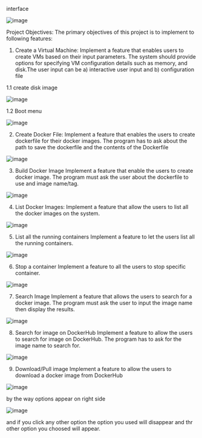 interface

![image](https://github.com/Michael-2003/Cloud-Management-System/assets/107130078/5907236c-fcf5-4e66-8e6f-8a2f379bfb2a)


Project Objectives:
The primary objectives of this project is to implement to following features:


1. Create a Virtual Machine:
 Implement a feature that enables users to create VMs based on their input parameters. The system should provide options for specifying VM configuration details such as memory, and disk.The user input can be a) interactive user input and b) configuration file

1.1 create disk image

![image](https://github.com/Michael-2003/Cloud-Management-System/assets/107130078/59c82a28-d791-4af6-a477-3d646c7f2e84)


1.2 Boot menu

![image](https://github.com/Michael-2003/Cloud-Management-System/assets/107130078/c43e75ca-ba15-4729-ae63-dd313c675b5f)


2. Create Docker File:
  Implement a feature that enables the users to create dockerfile for their docker images. The 
program has to ask about the path to save the dockerfile and the contents of the Dockerfile

![image](https://github.com/Michael-2003/Cloud-Management-System/assets/107130078/69af8307-462e-4b0a-affb-d4d90ce61c4a)


3. Build Docker Image
 Implement a feature that enable the users to create docker image. The program must ask the 
user about the dockerfile to use and image name/tag.

![image](https://github.com/Michael-2003/Cloud-Management-System/assets/107130078/3f25b13a-f67b-4f0e-a370-a63f2a795f4d)


4. List Docker Images:
Implement a feature that allow the users to list all the docker images on the system.

![image](https://github.com/Michael-2003/Cloud-Management-System/assets/107130078/cc212e99-e789-46b1-8969-af77f684f327)


5. List all the running containers
 Implement a feature to let the users list all the running containers.

![image](https://github.com/Michael-2003/Cloud-Management-System/assets/107130078/26aea772-d9da-4fec-8838-53f347516d6f)


6. Stop a container
 Implement a feature to all the users to stop specific container.

![image](https://github.com/Michael-2003/Cloud-Management-System/assets/107130078/568b48d0-b027-4e2f-bf97-0574515ab65d)


7. Search Image
 Implement a feature that allows the users to search for a docker image. The program must ask 
the user to input the image name then display the results.

![image](https://github.com/Michael-2003/Cloud-Management-System/assets/107130078/2cb6c542-041d-41ef-b3c7-55cf6456be54)


8. Search for image on DockerHub
 Implement a feature to allow the users to search for image on DockerHub. The program has to 
ask for the image name to search for.

![image](https://github.com/Michael-2003/Cloud-Management-System/assets/107130078/d03427dc-a7f6-4a39-b8ac-7c9721404387)


9. Download/Pull image
 Implement a feature to allow the users to download a docker image from DockerHub

![image](https://github.com/Michael-2003/Cloud-Management-System/assets/107130078/c61c9f59-8c36-4490-9188-ccb2240465ca)


by the way options appear on right side

![image](https://github.com/Michael-2003/Cloud-Management-System/assets/107130078/a69b3774-1627-4b56-87a4-7a69c843d39c)

and if you click any other option the option you used will disappear and thr other option you choosed will appear.

